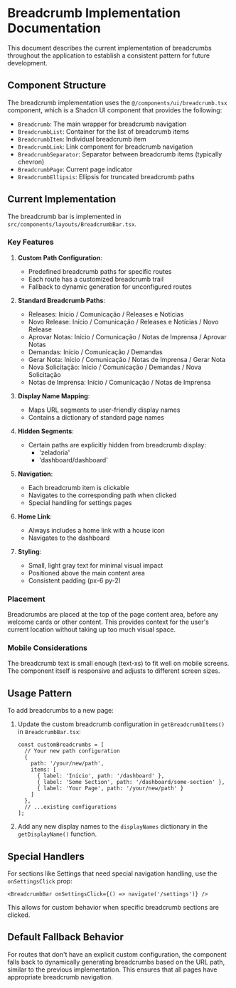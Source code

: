 # Breadcrumb Implementation Documentation

This document describes the current implementation of breadcrumbs throughout the application to establish a consistent pattern for future development.

## Component Structure

The breadcrumb implementation uses the `@/components/ui/breadcrumb.tsx` component, which is a Shadcn UI component that provides the following:

- `Breadcrumb`: The main wrapper for breadcrumb navigation
- `BreadcrumbList`: Container for the list of breadcrumb items
- `BreadcrumbItem`: Individual breadcrumb item
- `BreadcrumbLink`: Link component for breadcrumb navigation
- `BreadcrumbSeparator`: Separator between breadcrumb items (typically chevron)
- `BreadcrumbPage`: Current page indicator
- `BreadcrumbEllipsis`: Ellipsis for truncated breadcrumb paths

## Current Implementation

The breadcrumb bar is implemented in `src/components/layouts/BreadcrumbBar.tsx`.

### Key Features

1. **Custom Path Configuration**:
   - Predefined breadcrumb paths for specific routes
   - Each route has a customized breadcrumb trail
   - Fallback to dynamic generation for unconfigured routes

2. **Standard Breadcrumb Paths**:
   - Releases: Início / Comunicação / Releases e Notícias
   - Novo Release: Início / Comunicação / Releases e Notícias / Novo Release
   - Aprovar Notas: Início / Comunicação / Notas de Imprensa / Aprovar Notas
   - Demandas: Início / Comunicação / Demandas
   - Gerar Nota: Início / Comunicação / Notas de Imprensa / Gerar Nota
   - Nova Solicitação: Início / Comunicação / Demandas / Nova Solicitação
   - Notas de Imprensa: Início / Comunicação / Notas de Imprensa

3. **Display Name Mapping**:
   - Maps URL segments to user-friendly display names
   - Contains a dictionary of standard page names

4. **Hidden Segments**:
   - Certain paths are explicitly hidden from breadcrumb display:
     - 'zeladoria'
     - 'dashboard/dashboard'

5. **Navigation**:
   - Each breadcrumb item is clickable
   - Navigates to the corresponding path when clicked
   - Special handling for settings pages

6. **Home Link**:
   - Always includes a home link with a house icon
   - Navigates to the dashboard

7. **Styling**:
   - Small, light gray text for minimal visual impact
   - Positioned above the main content area
   - Consistent padding (px-6 py-2)

### Placement

Breadcrumbs are placed at the top of the page content area, before any welcome cards or other content. This provides context for the user's current location without taking up too much visual space.

### Mobile Considerations

The breadcrumb text is small enough (text-xs) to fit well on mobile screens. The component itself is responsive and adjusts to different screen sizes.

## Usage Pattern

To add breadcrumbs to a new page:

1. Update the custom breadcrumb configuration in `getBreadcrumbItems()` in `BreadcrumbBar.tsx`:
   ```tsx
   const customBreadcrumbs = [
     // Your new path configuration
     {
       path: '/your/new/path',
       items: [
         { label: 'Início', path: '/dashboard' },
         { label: 'Some Section', path: '/dashboard/some-section' },
         { label: 'Your Page', path: '/your/new/path' }
       ]
     },
     // ...existing configurations
   ];
   ```

2. Add any new display names to the `displayNames` dictionary in the `getDisplayName()` function.

## Special Handlers

For sections like Settings that need special navigation handling, use the `onSettingsClick` prop:

```tsx
<BreadcrumbBar onSettingsClick={() => navigate('/settings')} />
```

This allows for custom behavior when specific breadcrumb sections are clicked.

## Default Fallback Behavior

For routes that don't have an explicit custom configuration, the component falls back to dynamically generating breadcrumbs based on the URL path, similar to the previous implementation. This ensures that all pages have appropriate breadcrumb navigation.
